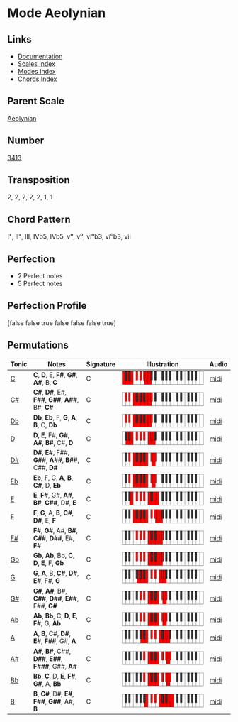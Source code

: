 # Mode Aeolynian

## Links

- [Documentation](README.md)
- [Scales Index](Scales.md)
- [Modes Index](Modes.md)
- [Chords Index](Chords.md)

## Parent Scale

[Aeolynian](ScaleAeolynian.md)

## Number

[3413](https://ianring.com/musictheory/scales/3413)

## Transposition

2, 2, 2, 2, 2, 1, 1

## Chord Pattern

I⁺, II⁺, III, IVb5, IVb5, v⁰, v⁰, vi⁰b3, vi⁰b3, vii

## Perfection

- 2 Perfect notes
- 5 Perfect notes

## Perfection Profile

[false false true false false false true]

## Permutations

| Tonic | Notes | Signature | Illustration | Audio |
|-------|-------|-----------|--------------|-------|
| [C](ModeCNaturalAeolynian.md) | **C**, **D**, E, **F#**, **G#**, **A#**, B, **C** | C | ![CNaturalAeolynian](ModeCNaturalAeolynian.png) | [midi](https://github.com/edipermadi/music/blob/main/docs/ModeCNaturalAeolynian.mid?raw=true) |
| [C#](ModeCSharpAeolynian.md) | **C#**, **D#**, E#, **F##**, **G##**, **A##**, B#, **C#** | C | ![CSharpAeolynian](ModeCSharpAeolynian.png) | [midi](https://github.com/edipermadi/music/blob/main/docs/ModeCSharpAeolynian.mid?raw=true) |
| [Db](ModeDFlatAeolynian.md) | **Db**, **Eb**, F, **G**, **A**, **B**, C, **Db** | C | ![DFlatAeolynian](ModeDFlatAeolynian.png) | [midi](https://github.com/edipermadi/music/blob/main/docs/ModeDFlatAeolynian.mid?raw=true) |
| [D](ModeDNaturalAeolynian.md) | **D**, **E**, F#, **G#**, **A#**, **B#**, C#, **D** | C | ![DNaturalAeolynian](ModeDNaturalAeolynian.png) | [midi](https://github.com/edipermadi/music/blob/main/docs/ModeDNaturalAeolynian.mid?raw=true) |
| [D#](ModeDSharpAeolynian.md) | **D#**, **E#**, F##, **G##**, **A##**, **B##**, C##, **D#** | C | ![DSharpAeolynian](ModeDSharpAeolynian.png) | [midi](https://github.com/edipermadi/music/blob/main/docs/ModeDSharpAeolynian.mid?raw=true) |
| [Eb](ModeEFlatAeolynian.md) | **Eb**, **F**, G, **A**, **B**, **C#**, D, **Eb** | C | ![EFlatAeolynian](ModeEFlatAeolynian.png) | [midi](https://github.com/edipermadi/music/blob/main/docs/ModeEFlatAeolynian.mid?raw=true) |
| [E](ModeENaturalAeolynian.md) | **E**, **F#**, G#, **A#**, **B#**, **C##**, D#, **E** | C | ![ENaturalAeolynian](ModeENaturalAeolynian.png) | [midi](https://github.com/edipermadi/music/blob/main/docs/ModeENaturalAeolynian.mid?raw=true) |
| [F](ModeFNaturalAeolynian.md) | **F**, **G**, A, **B**, **C#**, **D#**, E, **F** | C | ![FNaturalAeolynian](ModeFNaturalAeolynian.png) | [midi](https://github.com/edipermadi/music/blob/main/docs/ModeFNaturalAeolynian.mid?raw=true) |
| [F#](ModeFSharpAeolynian.md) | **F#**, **G#**, A#, **B#**, **C##**, **D##**, E#, **F#** | C | ![FSharpAeolynian](ModeFSharpAeolynian.png) | [midi](https://github.com/edipermadi/music/blob/main/docs/ModeFSharpAeolynian.mid?raw=true) |
| [Gb](ModeGFlatAeolynian.md) | **Gb**, **Ab**, Bb, **C**, **D**, **E**, F, **Gb** | C | ![GFlatAeolynian](ModeGFlatAeolynian.png) | [midi](https://github.com/edipermadi/music/blob/main/docs/ModeGFlatAeolynian.mid?raw=true) |
| [G](ModeGNaturalAeolynian.md) | **G**, **A**, B, **C#**, **D#**, **E#**, F#, **G** | C | ![GNaturalAeolynian](ModeGNaturalAeolynian.png) | [midi](https://github.com/edipermadi/music/blob/main/docs/ModeGNaturalAeolynian.mid?raw=true) |
| [G#](ModeGSharpAeolynian.md) | **G#**, **A#**, B#, **C##**, **D##**, **E##**, F##, **G#** | C | ![GSharpAeolynian](ModeGSharpAeolynian.png) | [midi](https://github.com/edipermadi/music/blob/main/docs/ModeGSharpAeolynian.mid?raw=true) |
| [Ab](ModeAFlatAeolynian.md) | **Ab**, **Bb**, C, **D**, **E**, **F#**, G, **Ab** | C | ![AFlatAeolynian](ModeAFlatAeolynian.png) | [midi](https://github.com/edipermadi/music/blob/main/docs/ModeAFlatAeolynian.mid?raw=true) |
| [A](ModeANaturalAeolynian.md) | **A**, **B**, C#, **D#**, **E#**, **F##**, G#, **A** | C | ![ANaturalAeolynian](ModeANaturalAeolynian.png) | [midi](https://github.com/edipermadi/music/blob/main/docs/ModeANaturalAeolynian.mid?raw=true) |
| [A#](ModeASharpAeolynian.md) | **A#**, **B#**, C##, **D##**, **E##**, **F###**, G##, **A#** | C | ![ASharpAeolynian](ModeASharpAeolynian.png) | [midi](https://github.com/edipermadi/music/blob/main/docs/ModeASharpAeolynian.mid?raw=true) |
| [Bb](ModeBFlatAeolynian.md) | **Bb**, **C**, D, **E**, **F#**, **G#**, A, **Bb** | C | ![BFlatAeolynian](ModeBFlatAeolynian.png) | [midi](https://github.com/edipermadi/music/blob/main/docs/ModeBFlatAeolynian.mid?raw=true) |
| [B](ModeBNaturalAeolynian.md) | **B**, **C#**, D#, **E#**, **F##**, **G##**, A#, **B** | C | ![BNaturalAeolynian](ModeBNaturalAeolynian.png) | [midi](https://github.com/edipermadi/music/blob/main/docs/ModeBNaturalAeolynian.mid?raw=true) |
